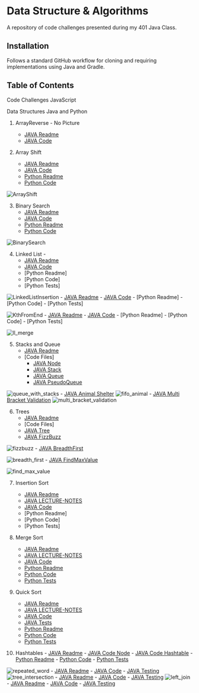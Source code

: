 # Data Structure & Algorithms
A repository of code challenges presented during my 401 Java Class.

## Installation
Follows a standard GitHub workflow for cloning and requiring implementations using Java and Gradle.

## Table of Contents
Code Challenges JavaScript

Data Structures Java and Python

1.  ArrayReverse - No Picture
    - [JAVA Readme](./401d56/code-challenges/ArrayReverse/README.md)
    - [JAVA Code](./401d56/code-challenges/ArrayReverse/ArrayReverse.java)
   
2.  Array Shift 
    - [JAVA Readme](./401d56/code-challenges/gradle/src/main/java/README_ArrayShift.md)
    - [JAVA Code](./401d56/code-challenges/gradle/src/main/java/ArrayShift.java)
    - [Python Readme](./401d10/challenges/array_shift/READEME.md)
    - [Python Code](./401d10/challenges/array_shift/array_shift.py)
    
![ArrayShift]
   
3.  Binary Search 
    - [JAVA Readme](./401d56/code-challenges/gradle/src/main/java/README_BinarySearch.md)
    - [JAVA Code](./401d56/code-challenges/gradle/src/main/java/BinarySearch.java)
    - [Python Readme](./401d10/challenges/array_binary_search/README.md)
    - [Python Code](./401d10/challenges/array_binary_search/array_binary_search.py)
    
![BinarySearch]

4.  Linked List - 
    - [JAVA Readme](./401d56/code-challenges/gradle/src/main/java/linkedList/README_LinkedList.md)
    - [JAVA Code](./401d56/code-challenges/gradle/src/main/java/linkedList/LinkedList.java)
    - [Python Readme]
    - [Python Code]
    - [Python Tests]
    
![LinkedListInsertion]
    - [JAVA Readme](./401d56/code-challenges/gradle/src/main/java/linkedList/README_LinkedList.md)
    - [JAVA Code](./401d56/code-challenges/gradle/src/main/java/linkedList/LinkedList.java)
    - [Python Readme]
    - [Python Code]
    - [Python Tests]
    
![KthFromEnd]
    - [JAVA Readme](./401d56/code-challenges/gradle/src/main/java/linkedList/README_LinkedList.md)
    - [JAVA Code](./401d56/code-challenges/gradle/src/main/java/linkedList/LinkedList.java)
    - [Python Readme]
    - [Python Code]
    - [Python Tests]
    
![ll_merge]

5.  Stacks and Queue
    - [JAVA Readme](./401d56/code-challenges/gradle/src/main/java/stacksandqueues/README.md)
    - [Code Files]
        - [JAVA Node](./401d56/code-challenges/gradle/src/main/java/stacksandqueues/Node.java)
        - [JAVA Stack](./401d56/code-challenges/gradle/src/main/java/stacksandqueues/Stack.java)
        - [JAVA Queue](./401d56/code-challenges/gradle/src/main/java/stacksandqueues/Queue.java)
        - [JAVA PseudoQueue](./401d56/code-challenges/gradle/src/main/java/stacksandqueues/queueWithStacks.java)

![queue_with_stacks]
        - [JAVA Animal Shelter](./401d56/code-challenges/gradle/src/main/java/stacksandqueues/AnimalShelter.java)
![fifo_animal]
        - [JAVA Multi Bracket Validation](./401d56/code-challenges/gradle/src/main/java/stacksandqueues/multi_bracket>validation.java)
![multi_bracket_validation]

6.  Trees
    - [JAVA Readme](./401d56/code-challenges/gradle/src/main/java/tree/README.md)
    - [Code Files]
    - [JAVA Tree](./401d56/code-challenges/gradle/src/main/java/tree/Tree.java)
    - [JAVA FizzBuzz](./401d56/code-challenges/gradle/src/main/java/tree/FizzBuzzTree.java)

![fizzbuzz]
    - [JAVA BreadthFirst](./401d56/code-challenges/gradle/src/main/java/tree/Tree.java)

![breadth_first]
    - [JAVA FindMaxValue](./401d56/code-challenges/gradle/src/main/java/tree/Tree.java)

![find_max_value]
    
7.  Insertion Sort
    - [JAVA Readme](./401d56/code-challenges/gradle/src/main/java/InsertionSort/README.md)
    - [JAVA LECTURE-NOTES](./401d56/code-challenges/gradle/src/main/java/InsertionSort/LECTURE-NOTES.md)
    - [JAVA Code](./401d56/code-challenges/gradle/src/main/java/InsertionSort/InsertionSort.java)
    - [Python Readme]
    - [Python Code]
    - [Python Tests]
    
8.  Merge Sort
    - [JAVA Readme](./401d56/code-challenges/gradle/src/main/java/MergeSort/README.md)
    - [JAVA LECTURE-NOTES](./401d56/code-challenges/gradle/src/main/java/MergeSort/LECTURE-NOTES.md)
    - [JAVA Code](./401d56/code-challenges/gradle/src/main/java/InsertionSort/MergeSort.java)
    - [Python Readme](./401d10/challenges/merge_sort/README.md)
    - [Python Code](./401d10/challenges/merge_sort/merge_sort.py)
    - [Python Tests](./401d10/challenges/merge_sort/test_merge_sort.py)
    
9.  Quick Sort
    - [JAVA Readme](./401d56/code-challenges/gradle/src/main/java/QuickSort/README.md)
    - [JAVA LECTURE-NOTES](./401d56/code-challenges/gradle/src/main/java/QuickSort/LECTURE-NOTES.md)
    - [JAVA Code](./401d56/code-challenges/gradle/src/main/java/QuickSort/QuickSort.java)
    - [JAVA Tests](./401d56/code-challenges/gradle/src/test/java/QuickSort/QuickSortTest.java)
    - [Python Readme](./401d10/challenges/quicksort/README.md)
    - [Python Code](./401d10/challenges/quicksort/quicksort.py)
    - [Python Tests](./401d10/challenges/quicksort/test_quicksort.py)   
    
10.  Hashtables 
    - [JAVA Readme](./401d56/code-challenges/gradle/src/main/java/hashtable/README.md)
    - [JAVA Code Node](./401d56/code-challenges/gradle/src/main/java/hashtable/Node.java)
    - [JAVA Code Hashtable](./401d56/code-challenges/gradle/src/main/java/hashtable/Hashtable.java)
    - [Python Readme](./401d10/data_structures/hash_table/README.md)
    - [Python Code](./401d10/data_structures/hash_table/hash_table.py)
    - [Python Tests](./401d10/data_structures/hash_table/test_hash_table.py)
    
![repeated_word]
    - [JAVA Readme](./401d56/code-challenges/gradle/src/main/java/hashtable/README.md)
    - [JAVA Code](./401d56/code-challenges/gradle/src/main/java/hashtable/RepeatWord.java)
    - [JAVA Testing](./401d56/code-challenges/gradle/src/test/java/hashtable/RepeatWordTest.java)
![tree_intersection]
    - [JAVA Readme](./401d56/code-challenges/gradle/src/main/java/hashtable/README.md)
    - [JAVA Code](./401d56/code-challenges/gradle/src/main/java/hashtable/TreeIntersectiomn.java)
    - [JAVA Testing](./401d56/code-challenges/gradle/src/test/java/hashtable/TreeIntersectionTest.java)
![left_join]
    - [JAVA Readme](./401d56/code-challenges/gradle/src/main/java/hashtable/README.md)
    - [JAVA Code](./401d56/code-challenges/gradle/src/main/java/hashtable/LeftJoin.java)
    - [JAVA Testing](./401d56/code-challenges/gradle/src/test/java/hashtable/LeftJoinTest.java)

    
    
    
    
    
[ArrayShift]: ./401d56/assets/arrayshift_java.png
[BinarySearch]: ./401d56/assets/array_binary_search.jpg
[LinkedListInsertion]: ./401d56/assets/linked_list_insertion.jpeg
[KthFromEnd]: ./401d56/assets/KthFromEnd.JPG
[ll_merge]: ./401d56/assets/ll_merge.jpeg
[queue_with_stacks]: ./401d56/assets/queue_with_stacks.jpeg
[fifo_animal]: ./401d56/assets/fifo_animal.jpeg
[multi_bracket_validation]: ./401d56/assets/multi_bracket_validation.jpeg
[fizzbuzz]: ./401d56/assets/fizz_buzz_tree.jpg
[breadth_first]: ./401d56/assets/breadth_first.jpeg
[find_max_value]: ./401d56/assets/find_max_value.jpeg
[repeated_word]: ./401d56/assets/hash_repeat_words.jpeg
[tree_intersection]: ./401d56/assets/tree_intersection.jpeg
[left_join]: ./401d56/assets/LeftJoin.jpeg

